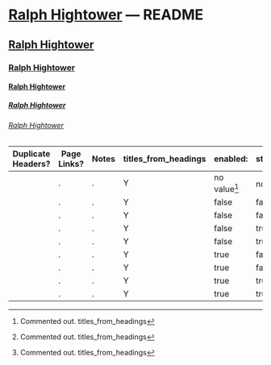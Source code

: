 # [Ralph Hightower](https://ralphhightower.github.io/) — README

## [Ralph Hightower](https://ralphhightower.github.io/)

### [Ralph Hightower](https://ralphhightower.github.io/)

#### [Ralph Hightower](https://ralphhightower.github.io/)

##### [Ralph Hightower](https://ralphhightower.github.io/)

###### [Ralph Hightower](https://ralphhightower.github.io/)

| Duplicate<br />Headers? | Page<br />Links? | Notes | titles_from_headings | enabled: | strip_title: | collections: |
|---|---|---|---|---|---|---|
|   | .  | .  | Y | no value[^11] | no value[^11] | no value[^11] | no value[^11] |
|   | .  | .  | Y | false | false | false |
|   | .  | .  | Y | false | false | true  |
|   | .  | .  | Y | false | true  | false |
|   | .  | .  | Y | false | true  | true  |
|   | .  | .  | Y | true  | false | false |
|   | .  | .  | Y | true  | false | true  |
|   | .  | .  | Y | true  | true  | false |
|   | .  | .  | Y | true  | true  | true  |

[^11]: Commented out.
titles_from_headings 
